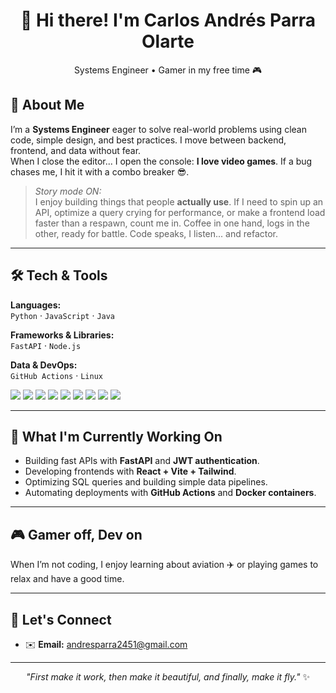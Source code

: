 <!--
GitHub Profile of Carlos Andrés Parra Olarte
Repo: github.com/TU_USUARIO/TU_USUARIO
-->

<h1 align="center">👋 Hi there! I'm Carlos Andrés Parra Olarte</h1>

<p align="center">
  Systems Engineer • Gamer in my free time 🎮
</p>

## 🧭 About Me

I’m a **Systems Engineer** eager to solve real-world problems using clean code, simple design, and best practices. I move between backend, frontend, and data without fear.  
When I close the editor... I open the console: **I love video games**. If a bug chases me, I hit it with a combo breaker 😎.

> _Story mode ON:_  
> I enjoy building things that people **actually use**. If I need to spin up an API, optimize a query crying for performance, or make a frontend load faster than a respawn, count me in. Coffee in one hand, logs in the other, ready for battle. Code speaks, I listen... and refactor.

---

## 🛠️ Tech & Tools

**Languages:**  
`Python` · `JavaScript` · `Java`  

**Frameworks & Libraries:**  
`FastAPI` · `Node.js`  

**Data & DevOps:**  
`GitHub Actions` · `Linux`  

<p>
  <img src="https://img.shields.io/badge/Python-3776AB?logo=python&logoColor=white" />
  <img src="https://img.shields.io/badge/JavaScript-F7DF1E?logo=javascript&logoColor=black" />
  <img src="https://img.shields.io/badge/TypeScript-3178C6?logo=typescript&logoColor=white" />
  <img src="https://img.shields.io/badge/FastAPI-009688?logo=fastapi&logoColor=white" />
  <img src="https://img.shields.io/badge/React-20232A?logo=react&logoColor=61DAFB" />
  <img src="https://img.shields.io/badge/Tailwind-38B2AC?logo=tailwindcss&logoColor=white" />
  <img src="https://img.shields.io/badge/PostgreSQL-4169E1?logo=postgresql&logoColor=white" />
  <img src="https://img.shields.io/badge/Docker-2496ED?logo=docker&logoColor=white" />
  <img src="https://img.shields.io/badge/GitHub_Actions-2088FF?logo=githubactions&logoColor=white" />
</p>

---

## 🚀 What I'm Currently Working On

- Building fast APIs with **FastAPI** and **JWT authentication**.  
- Developing frontends with **React + Vite + Tailwind**.  
- Optimizing SQL queries and building simple data pipelines.  
- Automating deployments with **GitHub Actions** and **Docker containers**.  

---

## 🎮 Gamer off, Dev on

When I’m not coding, I enjoy learning about aviation ✈️ or playing games to relax and have a good time.  


---

## 💬 Let's Connect

- ✉️ **Email:** andresparra2451@gmail.com  

---

<p align="center">
  <i>"First make it work, then make it beautiful, and finally, make it fly."</i> ✨
</p>
